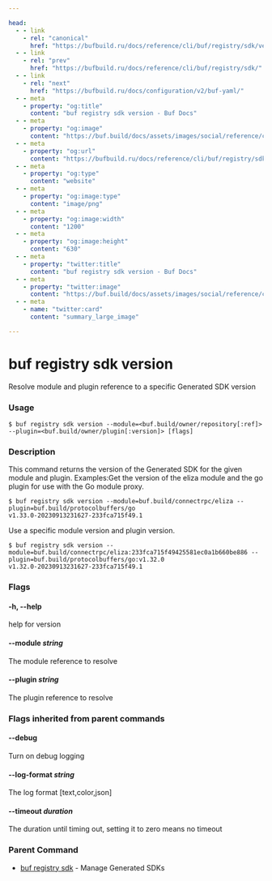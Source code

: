 ```yaml
---

head:
  - - link
    - rel: "canonical"
      href: "https://bufbuild.ru/docs/reference/cli/buf/registry/sdk/version/"
  - - link
    - rel: "prev"
      href: "https://bufbuild.ru/docs/reference/cli/buf/registry/sdk/"
  - - link
    - rel: "next"
      href: "https://bufbuild.ru/docs/configuration/v2/buf-yaml/"
  - - meta
    - property: "og:title"
      content: "buf registry sdk version - Buf Docs"
  - - meta
    - property: "og:image"
      content: "https://buf.build/docs/assets/images/social/reference/cli/buf/registry/sdk/version.png"
  - - meta
    - property: "og:url"
      content: "https://bufbuild.ru/docs/reference/cli/buf/registry/sdk/version/"
  - - meta
    - property: "og:type"
      content: "website"
  - - meta
    - property: "og:image:type"
      content: "image/png"
  - - meta
    - property: "og:image:width"
      content: "1200"
  - - meta
    - property: "og:image:height"
      content: "630"
  - - meta
    - property: "twitter:title"
      content: "buf registry sdk version - Buf Docs"
  - - meta
    - property: "twitter:image"
      content: "https://buf.build/docs/assets/images/social/reference/cli/buf/registry/sdk/version.png"
  - - meta
    - name: "twitter:card"
      content: "summary_large_image"

---
```


# buf registry sdk version

Resolve module and plugin reference to a specific Generated SDK version

### Usage

```console
$ buf registry sdk version --module=<buf.build/owner/repository[:ref]> --plugin=<buf.build/owner/plugin[:version]> [flags]
```

### Description

This command returns the version of the Generated SDK for the given module and plugin. Examples:Get the version of the eliza module and the go plugin for use with the Go module proxy.

```console
$ buf registry sdk version --module=buf.build/connectrpc/eliza --plugin=buf.build/protocolbuffers/go
v1.33.0-20230913231627-233fca715f49.1
```

Use a specific module version and plugin version.

```console
$ buf registry sdk version --module=buf.build/connectrpc/eliza:233fca715f49425581ec0a1b660be886 --plugin=buf.build/protocolbuffers/go:v1.32.0
v1.32.0-20230913231627-233fca715f49.1
```

### Flags

#### \-h, --help

help for version

#### \--module _string_

The module reference to resolve

#### \--plugin _string_

The plugin reference to resolve

### Flags inherited from parent commands

#### \--debug

Turn on debug logging

#### \--log-format _string_

The log format \[text,color,json\]

#### \--timeout _duration_

The duration until timing out, setting it to zero means no timeout

### Parent Command

- [buf registry sdk](../) - Manage Generated SDKs
